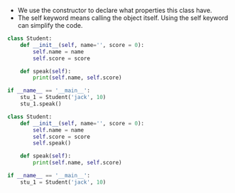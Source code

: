 - We use the constructor to declare what properties this class have.
- The self keyword means calling the object itself. Using the self keyword can simplify the code.

```python
class Student:
	def __init__(self, name='', score = 0):
		self.name = name
		self.score = score

	def speak(self):
		print(self.name, self.score)

if __name__ == '__main__':
	stu_1 = Student('jack', 10)
	stu_1.speak()
```

```python
class Student:
	def __init__(self, name='', score = 0):
		self.name = name
		self.score = score
		self.speak()

	def speak(self):
		print(self.name, self.score)

if __name__ == '__main__':
	stu_1 = Student('jack', 10)
```